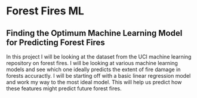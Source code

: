 # Forest Fires ML
## Finding the Optimum Machine Learning Model for Predicting Forest Fires

In this project I will be looking at the dataset from the UCI machine learning repository on forest fires. I will be looking at various machine learning models and see which one ideally predicts the extent of fire damage in forests accuractly. I will be starting off with a basic linear regression model and work my way to the most ideal model. This will help us predict how these features might predict future forest fires.
